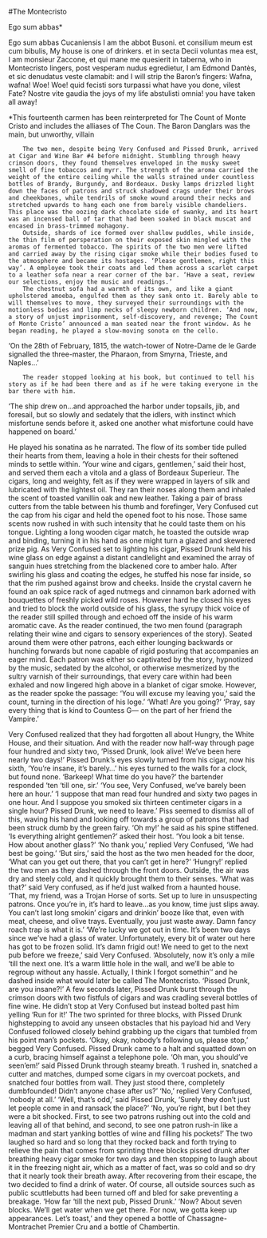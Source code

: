 #The Montecristo 

Ego sum abbas*

Ego sum abbas Cucaniensis       I am the abbot Busoni.
et consilium meum est cum bibulis,        My house is one of drinkers.
et in secta Decii voluntas mea est,        I am monsieur Zaccone,
et qui mane me quesierit in taberna,        who in Montecristo lingers,
post vesperam nudus egredietur,        I am Edmond Dantès,
et sic denudatus veste clamabit:                and I will strip the Baron’s fingers:
   Wafna, wafna!        Woe! Woe!
quid fecisti sors turpassi                what have you done, vilest Fate?
Nostre vite gaudia        the joys of my life
abstulisti omnia!                you have taken all away!


*This fourteenth carmen has been reinterpreted for The Count of Monte Cristo and includes the alliases of The Coun. The Baron Danglars was the main, but unworthy, villain


        The two men, despite being Very Confused and Pissed Drunk, arrived at Cigar and Wine Bar #4 before midnight. Stumbling through heavy crimson doors, they found themselves enveloped in the musky sweet smell of fine tobaccos and myrr. The strength of the aroma carried the weight of the entire ceiling while the walls strained under countless bottles of Brandy, Burgundy, and Bordeaux. Dusky lamps drizzled light down the faces of patrons and struck shadowed crags under their brows and cheekbones, while tendrils of smoke wound around their necks and stretched upwards to hang each one from barely visible chandeliers. This place was the oozing dark chocolate side of swanky, and its heart was an incensed ball of tar that had been soaked in black muscat and encased in brass-trimmed mohagony.
        Outside, shards of ice formed over shallow puddles, while inside, the thin film of persperation on their exposed skin mingled with the aromas of fermented tobacco. The spirits of the two men were lifted and carried away by the rising cigar smoke while their bodies fused to the atmosphere and became its hostages. ‘Please gentlemen, right this way’. A employee took their coats and led them across a scarlet carpet to a leather sofa near a rear corner of the bar. ‘Have a seat, review our selections, enjoy the music and readings.’                     
        The chestnut sofa had a warmth of its own, and like a giant upholstered amoeba, engulfed them as they sank onto it. Barely able to will themselves to move, they surveyed their surroundings with the motionless bodies and limp necks of sleepy newborn children. ‘And now, a story of unjust imprisonment, self-discovery, and revenge; The Count of Monte Cristo’ announced a man seated near the front window. As he began reading, he played a slow-moving sonota on the cello. 


‘On the 28th of February, 1815, the watch-tower of Notre-Dame de le Garde signalled the three-master, the Pharaon, from Smyrna, Trieste, and Naples…’


        The reader stopped looking at his book, but continued to tell his story as if he had been there and as if he were taking everyone in the bar there with him.


‘The ship drew on…and approached the harbor under topsails, jib, and foresail, but so slowly and sedately that the idlers, with instinct which misfortune sends before it, asked one another what misfortune could have happened on board.’


He played his sonatina as he narrated. The flow of its somber tide pulled their hearts from them, leaving a hole in their chests for their softened minds to settle within. ‘Your wine and cigars, gentlemen,’ said their host, and served them each a vitola and a glass of Bordeaux Superieur.
The cigars, long and weighty, felt as if they were wrapped in layers of silk and lubricated with the lightest oil. They ran their noses along them and inhaled the scent of toasted vanillin oak and new leather. Taking a pair of brass cutters from the table between his thumb and forefinger, Very Confused cut the cap from his cigar and held the opened foot to his nose. Those same scents now rushed in with such intensity that he could taste them on his tongue. Lighting a long wooden cigar match, he toasted the outside wrap and binding, turning it in his hand as one might turn a glazed and skewered prize pig.
As Very Confused set to lighting his cigar, Pissed Drunk held his wine glass on edge against a distant candlelight and examined the array of sanguin hues stretching from the blackened core to amber halo. 
After swirling his glass and coating the edges, he stuffed his nose far inside, so that the rim pushed against brow and cheeks. Inside the crystal cavern he found an oak spice rack of aged nutmegs and cinnamon bark adorned with bouquettes of freshly picked wild roses. However hard he closed his eyes and tried to block the world outside of his glass, the syrupy thick voice of the reader still spilled through and echoed off the inside of his warm aromatic cave. 
        As the reader continued, the two men found (paragraph relating their wine and cigars to sensory experiences of the story). 
        Seated around them were other patrons, each either lounging backwards or hunching forwards but none capable of rigid posturing that accompanies an eager mind. Each patron was either so captivated by the story, hypnotized by the music, sedated by the alcohol, or otherwise mesmerized by the sultry varnish of their surroundings, that every care within had been exhaled and now lingered high above in a blanket of cigar smoke. However, as the reader spoke the passage:
        ‘You will excuse my leaving you,’ said the count, turning in the direction of his loge.’ ‘What! Are you going?’ ‘Pray, say every thing that is kind to Countess G— on the part of her friend the Vampire.’


Very Confused realized that they had forgotten all about Hungry, the White House, and their situation. And with the reader now half-way through page four hundred and sixty two, ‘Pissed Drunk, look alive! We’ve been here nearly two days!’ Pissed Drunk’s eyes slowly turned from his cigar, now his sixth, ‘You’re insane, it’s barely…’ his eyes turned to the walls for a clock, but found none. ‘Barkeep! What time do you have?’ the bartender responded ‘ten ‘till one, sir.’ ‘You see, Very Confused, we’ve barely been here an hour.’
        ‘I suppose that man read four hundred and sixty two pages in one hour. And I suppose you smoked six thirteen centimeter cigars in a single hour? Pissed Drunk, we need to leave.’ Piss seemed to dismiss all of this, waving his hand and looking off towards a group of patrons that had been struck dumb by the green fairy. ‘Oh my!’ he said as his spine stiffened. ‘Is everything alright gentlemen?’ asked their host. ‘You look a bit tense. How about another glass?’ ‘No thank you,’ replied Very Confused, ‘We had best be going.’ ‘But sirs,’ said the host as the two men headed for the door, ‘What can you get out there, that you can’t get in here?’ ‘Hungry!’ replied the two men as they dashed through the front doors.
        Outside, the air was dry and steely cold, and it quickly brought them to their senses. ‘What was that?’ said Very confused, as if he’d just walked from a haunted house. ‘That, my friend, was a Trojan Horse of sorts. Set up to lure in unsuspecting patrons. Once you’re in, it’s hard to leave…as you know, time just slips away. You can’t last long smokin’ cigars and drinkin’ booze like that, even with meat, cheese, and olive trays. Eventually, you just waste away. Damn fancy roach trap is what it is.’
‘We’re lucky we got out in time. It’s been two days since we’ve had a glass of water. Unfortunately, every bit of water out here has got to be frozen solid. It’s damn frigid out! We need to get to the next pub before we freeze,’ said Very Confused. ‘Absolutely, now it’s only a mile ‘till the next one. It’s a warm little hole in the wall, and we’ll be able to regroup without any hassle. Actually, I think I forgot somethin’’ and he dashed inside what would later be called The Montecristo. ‘Pissed Drunk, are you insane?!’ A few seconds later, Pissed Drunk burst through the crimson doors with two fistfuls of cigars and was cradling several bottles of fine wine. He didn’t stop at Very Confused but instead bolted past him yelling ‘Run for it!’
The two sprinted for three blocks, with Pissed Drunk highstepping to avoid any unseen obstacles that his payload hid and Very Confused followed closely behind grabbing up the cigars that tumbled from his point man’s pockets. ‘Okay, okay, nobody’s following us, please stop,’ begged Very Confused. Pissed Drunk came to a halt and squatted down on a curb, bracing himself against a telephone pole. ‘Oh man, you should’ve seen’em!’ said Pissed Drunk through steamy breath. ‘I rushed in, snatched a cutter and matches, dumped some cigars in my overcoat pockets, and snatched four bottles from wall. They just stood there, completely dumbfounded! Didn’t anyone chase after us?’
‘No,’ replied Very Confused, ‘nobody at all.’ ‘Well, that’s odd,’ said Pissed Drunk, ‘Surely they don’t just let people come in and ransack the place?’ ‘No, you’re right, but I bet they were a bit shocked. First, to see two patrons rushing out into the cold and leaving all of that behind, and second, to see one patron rush-in like a madman and start yanking bottles of wine and filling his pockets!’ The two laughed so hard and so long that they rocked back and forth trying to relieve the pain that comes from sprinting three blocks pissed drunk after breathing heavy cigar smoke for two days and then stopping to laugh about it in the freezing night air, which as a matter of fact, was so cold and so dry that it nearly took their breath away.
After recovering from their escape, the two decided to find a drink of water. Of course, all outside sources such as public scuttlebutts had been turned off and bled for sake preventing a breakage. ‘How far ‘till the next pub, Pissed Drunk.’ ‘Now? About seven blocks. We’ll get water when we get there. For now, we gotta keep up appearances. Let’s toast,’ and they opened a bottle of Chassagne-Montrachet Premier Cru and a bottle of Chambertin.               